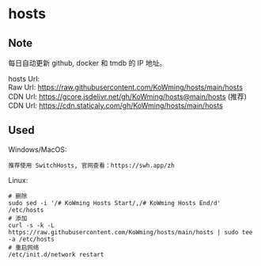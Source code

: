 # hosts  

## Note  
每日自动更新 github, docker 和 tmdb 的 IP 地址。  

hosts Url:   
Raw Url: https://raw.githubusercontent.com/KoWming/hosts/main/hosts  
CDN Url: https://gcore.jsdelivr.net/gh/KoWming/hosts@main/hosts    (推荐)  
CDN Url: https://cdn.staticaly.com/gh/KoWming/hosts/main/hosts

## Used  
Windows/MacOS:  
```
推荐使用 SwitchHosts, 官网查看：https://swh.app/zh
```
Linux:
```
# 删除
sudo sed -i '/# KoWming Hosts Start/,/# KoWming Hosts End/d' /etc/hosts
# 添加
curl -s -k -L https://raw.githubusercontent.com/KoWming/hosts/main/hosts | sudo tee -a /etc/hosts
# 重启网络
/etc/init.d/network restart
```
